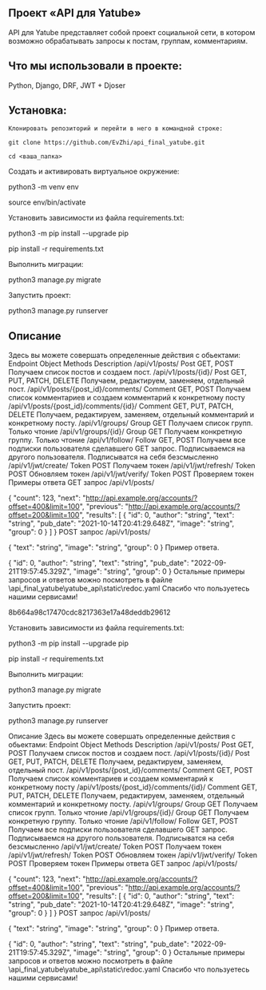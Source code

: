 ## Проект «API для Yatube»

API для Yatube представляет собой проект социальной сети, в котором возможно обрабатывать запросы к постам, группам, комментариям.

## Что мы использовали в проекте:

Python, Django, DRF, JWT + Djoser

## Установка:

```
Клонировать репозиторий и перейти в него в командной строке:

git clone https://github.com/EvZhi/api_final_yatube.git

cd <ваша_папка>
```

Cоздать и активировать виртуальное окружение:

python3 -m venv env

source env/bin/activate

Установить зависимости из файла requirements.txt:

python3 -m pip install --upgrade pip

pip install -r requirements.txt

Выполнить миграции:

python3 manage.py migrate

Запустить проект:

python3 manage.py runserver

## Описание
Здесь вы можете совершать определенные действия с обьектами:
Endpoint	Object	Methods	Description
/api/v1/posts/	Post	GET, POST	Получаем список постов и создаем пост.
/api/v1/posts/{id}/	Post	GET, PUT, PATCH, DELETE	Получаем, редактируем, заменяем, отдельный пост.
/api/v1/posts/{post_id}/comments/	Comment	GET, POST	Получаем список комментариев и создаем комментарий к конкретному посту
/api/v1/posts/{post_id}/comments/{id}/	Comment	GET, PUT, PATCH, DELETE	Получаем, редактируем, заменяем, отдельный комментарий и конкретному посту.
/api/v1/groups/	Group	GET	Получаем список групп. Только чтоние
/api/v1/groups/{id}/	Group	GET	Получаем конкретную группу. Только чтоние
/api/v1/follow/	Follow	GET, POST	Получаем все подписки пользователя сделавшего GET запрос. Подписываемся на другого пользователя. Подписыватся на себя безсмысленно
/api/v1/jwt/create/	Token	POST	Получаем токен
/api/v1/jwt/refresh/	Token	POST	Обновляем токен
/api/v1/jwt/verify/	Token	POST	Проверяем токен
Примеры ответа
GET запрос
/api/v1/posts/

{
  "count": 123,
  "next": "http://api.example.org/accounts/?offset=400&limit=100",
  "previous": "http://api.example.org/accounts/?offset=200&limit=100",
  "results": [
    {
      "id": 0,
      "author": "string",
      "text": "string",
      "pub_date": "2021-10-14T20:41:29.648Z",
      "image": "string",
      "group": 0
    }
  ]
}
POST запрос
/api/v1/posts/


{
  "text": "string",
  "image": "string",
  "group": 0
}
Пример ответа.


{
  "id": 0,
  "author": "string",
  "text": "string",
  "pub_date": "2022-09-21T19:57:45.329Z",
  "image": "string",
  "group": 0
}
Остальные примеры запросов и ответов можно посмотреть в файле \api_final_yatube\yatube_api\static\redoc.yaml
Спасибо что пользуетесь нашими сервисами!

8b664a98c17470cdc8217363e17a48deddb29612

Установить зависимости из файла requirements.txt:

python3 -m pip install --upgrade pip

pip install -r requirements.txt

Выполнить миграции:

python3 manage.py migrate

Запустить проект:

python3 manage.py runserver

Описание
Здесь вы можете совершать определенные действия с обьектами:
Endpoint	Object	Methods	Description
/api/v1/posts/	Post	GET, POST	Получаем список постов и создаем пост.
/api/v1/posts/{id}/	Post	GET, PUT, PATCH, DELETE	Получаем, редактируем, заменяем, отдельный пост.
/api/v1/posts/{post_id}/comments/	Comment	GET, POST	Получаем список комментариев и создаем комментарий к конкретному посту
/api/v1/posts/{post_id}/comments/{id}/	Comment	GET, PUT, PATCH, DELETE	Получаем, редактируем, заменяем, отдельный комментарий и конкретному посту.
/api/v1/groups/	Group	GET	Получаем список групп. Только чтоние
/api/v1/groups/{id}/	Group	GET	Получаем конкретную группу. Только чтоние
/api/v1/follow/	Follow	GET, POST	Получаем все подписки пользователя сделавшего GET запрос. Подписываемся на другого пользователя. Подписыватся на себя безсмысленно
/api/v1/jwt/create/	Token	POST	Получаем токен
/api/v1/jwt/refresh/	Token	POST	Обновляем токен
/api/v1/jwt/verify/	Token	POST	Проверяем токен
Примеры ответа
GET запрос
/api/v1/posts/

{
  "count": 123,
  "next": "http://api.example.org/accounts/?offset=400&limit=100",
  "previous": "http://api.example.org/accounts/?offset=200&limit=100",
  "results": [
    {
      "id": 0,
      "author": "string",
      "text": "string",
      "pub_date": "2021-10-14T20:41:29.648Z",
      "image": "string",
      "group": 0
    }
  ]
}
POST запрос
/api/v1/posts/


{
  "text": "string",
  "image": "string",
  "group": 0
}
Пример ответа.


{
  "id": 0,
  "author": "string",
  "text": "string",
  "pub_date": "2022-09-21T19:57:45.329Z",
  "image": "string",
  "group": 0
}
Остальные примеры запросов и ответов можно посмотреть в файле \api_final_yatube\yatube_api\static\redoc.yaml
Спасибо что пользуетесь нашими сервисами!